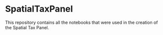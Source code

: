 # SpatialTaxPanel
This repository contains all the notebooks that were used in the creation of the Spatial Tax Panel. 

